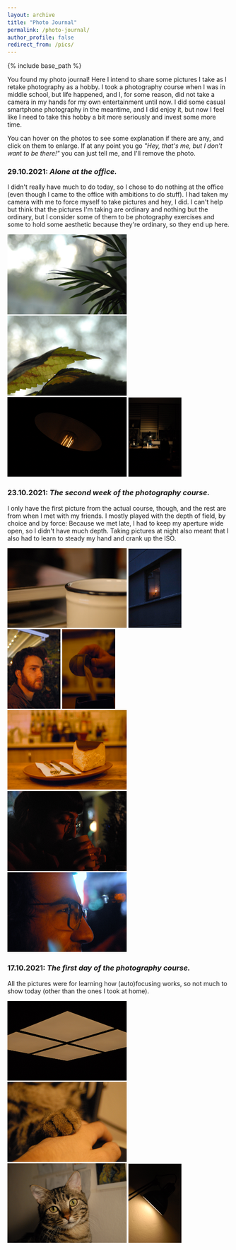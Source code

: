 ```yaml
---
layout: archive
title: "Photo Journal"
permalink: /photo-journal/
author_profile: false
redirect_from: /pics/
---
```


{% include base_path %}

You found my photo journal! Here I intend to share some pictures I take as I retake photography as a hobby. I took a photography course when I was in middle school, but life happened, and I, for some reason, did not take a camera in my hands for my own entertainment until now. I did some casual smartphone photography in the meantime, and I did enjoy it, but now I feel like I need to take this hobby a bit more seriously and invest some more time.

You can hover on the photos to see some explanation if there are any, and click on them to enlarge. If at any point you go *"Hey, that's me, but I don't want to be there!"* you can just tell me, and I'll remove the photo.

### 29.10.2021: *Alone at the office.*

I didn't really have much to do today, so I chose to do nothing at the office (even though I came to the office with ambitions to do stuff). I had taken my camera with me to force myself to take pictures and hey, I did. I can't help but think that the pictures I'm taking are ordinary and nothing but the ordinary, but I consider some of them to be photography exercises and some to hold some aesthetic because they're ordinary, so they end up here.

[<img src="/images/photoJournal/2021-10-29/leaf1.jpg" width="270">](/images/photoJournal/2021-10-29/leaf1.jpg "Office plant.") 
[<img src="/images/photoJournal/2021-10-29/leaf2.jpg" width="270">](/images/photoJournal/2021-10-29/leaf2.jpg "Office plan 2.") 
[<img src="/images/photoJournal/2021-10-29/dim.jpg" width="270">](/images/photoJournal/2021-10-29/dim.jpg "Office lamp.") 
[<img src="/images/photoJournal/2021-10-29/desk.jpg" width="120">](/images/photoJournal/2021-10-29/desk.jpg "Office desk. This corner will (likely) be where I will be spending most of my time at the university for the coming two years.") 

### 23.10.2021: *The second week of the photography course.*

I only have the first picture from the actual course, though, and the rest are from when I met with my friends. I mostly played with the depth of field, by choice and by force: Because we met late, I had to keep my aperture wide open, so I didn't have much depth. Taking pictures at night also meant that I also had to learn to steady my hand and crank up the ISO.

[<img src="/images/photoJournal/2021-10-23/mug.jpg" width="270">](/images/photoJournal/2021-10-23/mug.jpg "The only one I took at the course. I liked how the frame was black-and-white by itself, and also the narrow depth of field (yup that's it).") 
[<img src="/images/photoJournal/2021-10-23/vignette.jpg" width="120">](/images/photoJournal/2021-10-23/vignette.jpg "I have always liked compositions that are 'self-framed!, so I couldn't resist the urge to take this one when I saw it.") 
[<img src="/images/photoJournal/2021-10-23/kutay.jpg" width="120">](/images/photoJournal/2021-10-23/kutay.jpg "Kutay. I forgot to adjust the WB in all the next pictures, so they were too orange to begin with, and I had to fix it afterwards.") 
[<img src="/images/photoJournal/2021-10-23/tchai.jpg" width="120">](/images/photoJournal/2021-10-23/tchai.jpg "I think this is the best I can do to get a frozen powder under low lighting conditions.") 
[<img src="/images/photoJournal/2021-10-23/cheesecake.jpg" width="270">](/images/photoJournal/2021-10-23/cheesecake.jpg "Again, an attempt at using a shallow depth of field.") 
[<img src="/images/photoJournal/2021-10-23/berfin.jpg" width="270">](/images/photoJournal/2021-10-23/berfin.jpg "Berfin. I didn't fix the colors of this one because she looks like she's sipping a cup in front of a fire, and I liked that.") 
[<img src="/images/photoJournal/2021-10-23/gunes.jpg" width="270">](/images/photoJournal/2021-10-23/gunes.jpg "Güneş. I wish I had taken this properly without the blur, it would have been a much better photo.") 

### 17.10.2021: *The first day of the photography course.*

All the pictures were for learning how (auto)focusing works, so not much to show today (other than the ones I took at home).

[<img src="/images/photoJournal/2021-10-17/ceil.jpg" width="270">](/images/photoJournal/2021-10-17/ceil.jpg "I took this one just to scratch my symmetry obsession, and it's the only one from the actual course.") 
[<img src="/images/photoJournal/2021-10-17/paw.jpg" width="270">](/images/photoJournal/2021-10-17/paw.jpg "Just a fluffy paw. I originally wanted to take a picture of him (Garavel, my cat) sleeping but the camera's autofocus noises startled him.") 
[<img src="/images/photoJournal/2021-10-17/garavel.jpg" width="270">](/images/photoJournal/2021-10-17/garavel.jpg "He's annoyed I woke him up.") 
[<img src="/images/photoJournal/2021-10-17/lampsym.jpg" width="120">](/images/photoJournal/2021-10-17/lampsym.jpg "Playing with the light (literally), the shadow (indirectly) and geometric patterns.") 

<!-- <a class="twitter-timeline" href="https://twitter.com/ogulyurdakul?ref_src=twsrc%5Etfw" width="250" height="500">Tweets by ogulyurdakul</a> <script async src="https://platform.twitter.com/widgets.js" charset="utf-8"></script> -->

<!-- [<img src="/images/bio-photo.jpg" width="32%">](/images/bio-photo.jpg "This is Boostnote's repository This is Boostnote's repository This is Boostnote's repository This is Boostnote's repository This is Boostnote's repository This is Boostnote's repository This is Boostnote's repository This is Boostnote's repository This is Boostnote's repository This is Boostnote's repository This is Boostnote's repository This is Boostnote's repository This is Boostnote's repository This is Boostnote's repository This is Boostnote's repository ") [<img src="/images/bio-photo.jpg" width="32%">](http://instagram.com/) [<img src="/images/bio-photo.jpg" width="32%">](http://instagram.com/)  -->
